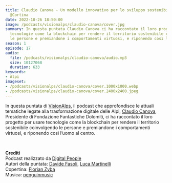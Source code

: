 ```yaml
---
title: Claudio Canova - Un modello innovativo per lo sviluppo sostenibile del territorio
  @Cortina
date: 2022-10-26 18:50:00
image: /podcasts/visionalps/claudio-canova/cover.jpg
summary: In questa puntata Claudio Canova ci ha raccontato il loro progetto per usare
  tecnologie come la blockchain per rendere il territorio sostenibile coinvolgendo
  le persone e premiandone i comportamenti virtuosi, e riponendo così l’uomo al centro.
season: 1
episode: 17
audio:
  file: /podcasts/visionalps/claudio-canova/audio.mp3
  size: 10127068
  duration: 633
keywords:
- Alpi
imageset:
- /podcasts/visionalps/claudio-canova/cover.1000x1000.webp
- /podcasts/visionalps/claudio-canova/cover.2400x2400.jpeg
---
```


In questa puntata di [VisionAlps](https://www.visionalps.com/), il podcast che approfondisce le attuali tematiche legate alla trasformazione digitale delle Alpi, [Claudio Canova](https://www.linkedin.com/in/claudio-canova-943b9710a/), Presidente di Fondazione Fantastiche Dolomiti, ci ha raccontato il loro progetto per usare tecnologie come la blockchain per rendere il territorio sostenibile coinvolgendo le persone e premiandone i comportamenti virtuosi, e riponendo così l’uomo al centro.

<br>

**Crediti**<br>
Podcast realizzato da [Digital People](https://w3id.org/digitalpeople)<br>
Autori della puntata: [Davide Fasoli](https://www.linkedin.com/in/davide-fasoli-2b3246179/), [Luca Martinelli](https://www.linkedin.com/in/luca-martinelli/)<br>
Copertina: [Florian Zyba](https://www.linkedin.com/in/florian-zyba/)<br>
Musica: [penguinmusic](https://pixabay.com/users/penguinmusic-24940186/)